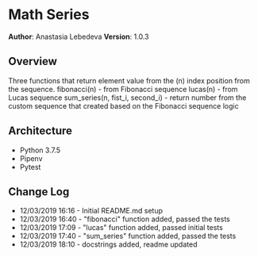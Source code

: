 # Math Series

**Author**: Anastasia Lebedeva
**Version**: 1.0.3

## Overview
Three functions that return element value from the (n) index position from the sequence.
fibonacci(n) - from Fibonacci sequence
lucas(n) - from Lucas sequence
sum_series(n, fist_i, second_i)  - return number from the custom sequence that created based on the Fibonacci sequence logic


## Architecture

* Python 3.7.5
* Pipenv
* Pytest

## Change Log

* 12/03/2019 16:16 - Initial README.md setup
* 12/03/2019 16:40 - "fibonacci" function added, passed the tests
* 12/03/2019 17:09 - "lucas" function added, passed initial tests
* 12/03/2019 17:40 - "sum_series" function added, passed the tests
* 12/03/2019 18:10 - docstrings added, readme updated


